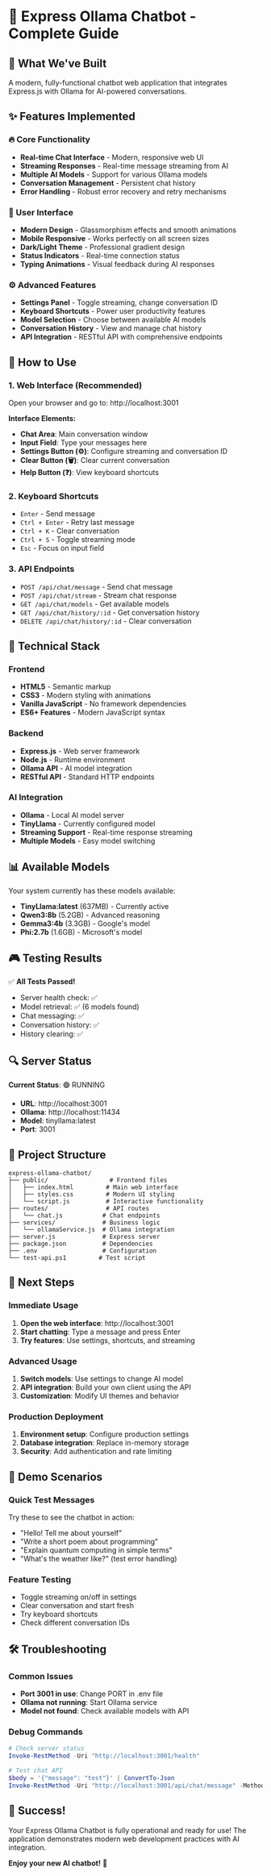 # 🤖 Express Ollama Chatbot - Complete Guide

## 🎯 What We've Built

A modern, fully-functional chatbot web application that integrates Express.js with Ollama for AI-powered conversations.

## ✨ Features Implemented

### 🔥 Core Functionality
- **Real-time Chat Interface** - Modern, responsive web UI
- **Streaming Responses** - Real-time message streaming from AI
- **Multiple AI Models** - Support for various Ollama models
- **Conversation Management** - Persistent chat history
- **Error Handling** - Robust error recovery and retry mechanisms

### 🎨 User Interface
- **Modern Design** - Glassmorphism effects and smooth animations
- **Mobile Responsive** - Works perfectly on all screen sizes
- **Dark/Light Theme** - Professional gradient design
- **Status Indicators** - Real-time connection status
- **Typing Animations** - Visual feedback during AI responses

### ⚙️ Advanced Features
- **Settings Panel** - Toggle streaming, change conversation ID
- **Keyboard Shortcuts** - Power user productivity features
- **Model Selection** - Choose between available AI models
- **Conversation History** - View and manage chat history
- **API Integration** - RESTful API with comprehensive endpoints

## 🚀 How to Use

### 1. **Web Interface** (Recommended)
Open your browser and go to: http://localhost:3001

**Interface Elements:**
- **Chat Area**: Main conversation window
- **Input Field**: Type your messages here
- **Settings Button (⚙️)**: Configure streaming and conversation ID
- **Clear Button (🗑️)**: Clear current conversation
- **Help Button (❓)**: View keyboard shortcuts

### 2. **Keyboard Shortcuts**
- `Enter` - Send message
- `Ctrl + Enter` - Retry last message
- `Ctrl + K` - Clear conversation
- `Ctrl + S` - Toggle streaming mode
- `Esc` - Focus on input field

### 3. **API Endpoints**
- `POST /api/chat/message` - Send chat message
- `POST /api/chat/stream` - Stream chat response
- `GET /api/chat/models` - Get available models
- `GET /api/chat/history/:id` - Get conversation history
- `DELETE /api/chat/history/:id` - Clear conversation

## 🔧 Technical Stack

### Frontend
- **HTML5** - Semantic markup
- **CSS3** - Modern styling with animations
- **Vanilla JavaScript** - No framework dependencies
- **ES6+ Features** - Modern JavaScript syntax

### Backend
- **Express.js** - Web server framework
- **Node.js** - Runtime environment
- **Ollama API** - AI model integration
- **RESTful API** - Standard HTTP endpoints

### AI Integration
- **Ollama** - Local AI model server
- **TinyLlama** - Currently configured model
- **Streaming Support** - Real-time response streaming
- **Multiple Models** - Easy model switching

## 📊 Available Models

Your system currently has these models available:
- **TinyLlama:latest** (637MB) - Currently active
- **Qwen3:8b** (5.2GB) - Advanced reasoning
- **Gemma3:4b** (3.3GB) - Google's model
- **Phi:2.7b** (1.6GB) - Microsoft's model

## 🎮 Testing Results

✅ **All Tests Passed!**
- Server health check: ✅
- Model retrieval: ✅ (6 models found)
- Chat messaging: ✅
- Conversation history: ✅
- History clearing: ✅

## 🔍 Server Status

**Current Status**: 🟢 RUNNING
- **URL**: http://localhost:3001
- **Ollama**: http://localhost:11434
- **Model**: tinyllama:latest
- **Port**: 3001

## 📁 Project Structure

```
express-ollama-chatbot/
├── public/                 # Frontend files
│   ├── index.html         # Main web interface
│   ├── styles.css         # Modern UI styling
│   └── script.js          # Interactive functionality
├── routes/                # API routes
│   └── chat.js           # Chat endpoints
├── services/             # Business logic
│   └── ollamaService.js  # Ollama integration
├── server.js             # Express server
├── package.json          # Dependencies
├── .env                  # Configuration
└── test-api.ps1         # Test script
```

## 🚦 Next Steps

### Immediate Usage
1. **Open the web interface**: http://localhost:3001
2. **Start chatting**: Type a message and press Enter
3. **Try features**: Use settings, shortcuts, and streaming

### Advanced Usage
1. **Switch models**: Use settings to change AI model
2. **API integration**: Build your own client using the API
3. **Customization**: Modify UI themes and behavior

### Production Deployment
1. **Environment setup**: Configure production settings
2. **Database integration**: Replace in-memory storage
3. **Security**: Add authentication and rate limiting

## 🎯 Demo Scenarios

### Quick Test Messages
Try these to see the chatbot in action:
- "Hello! Tell me about yourself"
- "Write a short poem about programming"
- "Explain quantum computing in simple terms"
- "What's the weather like?" (test error handling)

### Feature Testing
- Toggle streaming on/off in settings
- Clear conversation and start fresh
- Try keyboard shortcuts
- Check different conversation IDs

## 🛠️ Troubleshooting

### Common Issues
- **Port 3001 in use**: Change PORT in .env file
- **Ollama not running**: Start Ollama service
- **Model not found**: Check available models with API

### Debug Commands
```powershell
# Check server status
Invoke-RestMethod -Uri "http://localhost:3001/health"

# Test chat API
$body = '{"message": "test"}' | ConvertTo-Json
Invoke-RestMethod -Uri "http://localhost:3001/api/chat/message" -Method POST -Body $body -ContentType "application/json"
```

## 🎉 Success!

Your Express Ollama Chatbot is fully operational and ready for use! The application demonstrates modern web development practices with AI integration.

**Enjoy your new AI chatbot!** 🚀
